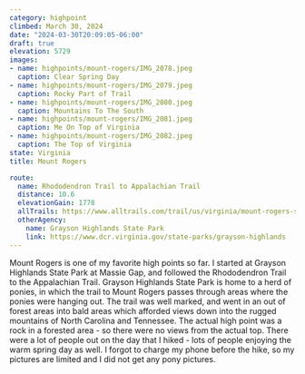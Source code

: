 ```yaml
---
category: highpoint
climbed: March 30, 2024
date: "2024-03-30T20:09:05-06:00"
draft: true
elevation: 5729
images:
- name: highpoints/mount-rogers/IMG_2078.jpeg
  caption: Clear Spring Day
- name: highpoints/mount-rogers/IMG_2079.jpeg
  caption: Rocky Part of Trail
- name: highpoints/mount-rogers/IMG_2080.jpeg
  caption: Mountains To The South
- name: highpoints/mount-rogers/IMG_2081.jpeg
  caption: Me On Top of Virginia
- name: highpoints/mount-rogers/IMG_2082.jpeg
  caption: The Top of Virginia
state: Virginia
title: Mount Rogers

route:
  name: Rhododendron Trail to Appalachian Trail
  distance: 10.6
  elevationGain: 1778
  allTrails: https://www.alltrails.com/trail/us/virginia/mount-rogers-spur-via-appalachian-trail
  otherAgency: 
    name: Grayson Highlands State Park
    link: https://www.dcr.virginia.gov/state-parks/grayson-highlands
---
```

Mount Rogers is one of my favorite high points so far.  I started at Grayson Highlands State Park at Massie Gap, and followed the Rhododendron Trail to the Appalachian Trail.  Grayson Highlands State Park is home to a herd of ponies, in which the trail to Mount Rogers passes through areas where the ponies were hanging out.  The trail was well marked, and went in an out of forest areas into bald areas which afforded views down into the rugged mountains of North Carolina and Tennessee.  The actual high point was a rock in a forested area - so there were no views from the actual top.  There were a lot of people out on the day that I hiked - lots of people enjoying the warm spring day as well.  I forgot to charge my phone before the hike, so my pictures are limited and I did not get any pony pictures.